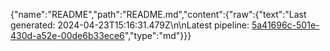 {"name":"README","path":"README.md","content":{"raw":{"text":"Last generated: 2024-04-23T15:16:31.479Z\n\nLatest pipeline: [5a41696c-501e-430d-a52e-00de6b33ece6](/pipeline/5a41696c-501e-430d-a52e-00de6b33ece6)","type":"md"}}}